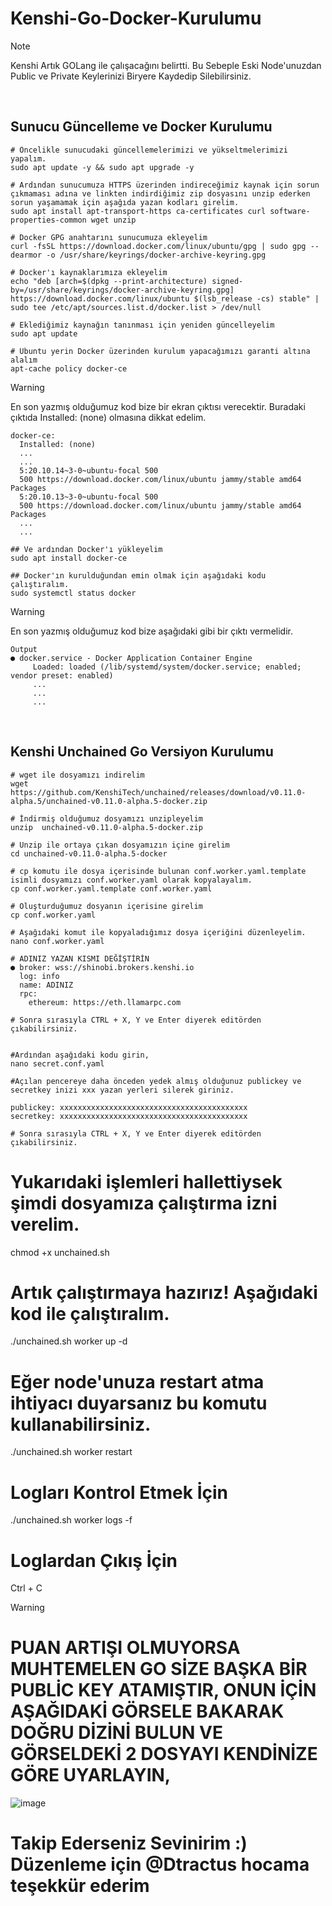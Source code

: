 # Kenshi-Go-Docker-Kurulumu

> [!NOTE]
> Kenshi Artık GOLang ile çalışacağını belirtti. Bu Sebeple Eski Node'unuzdan Public ve Private Keylerinizi Biryere Kaydedip Silebilirsiniz.

<br>

## Sunucu Güncelleme ve Docker Kurulumu
```
# Öncelikle sunucudaki güncellemelerimizi ve yükseltmelerimizi yapalım.
sudo apt update -y && sudo apt upgrade -y

# Ardından sunucumuza HTTPS üzerinden indireceğimiz kaynak için sorun çıkmaması adına ve linkten indirdiğimiz zip dosyasını unzip ederken sorun yaşamamak için aşağıda yazan kodları girelim.
sudo apt install apt-transport-https ca-certificates curl software-properties-common wget unzip

# Docker GPG anahtarını sunucumuza ekleyelim
curl -fsSL https://download.docker.com/linux/ubuntu/gpg | sudo gpg --dearmor -o /usr/share/keyrings/docker-archive-keyring.gpg

# Docker'ı kaynaklarımıza ekleyelim 
echo "deb [arch=$(dpkg --print-architecture) signed-by=/usr/share/keyrings/docker-archive-keyring.gpg] https://download.docker.com/linux/ubuntu $(lsb_release -cs) stable" | sudo tee /etc/apt/sources.list.d/docker.list > /dev/null

# Eklediğimiz kaynağın tanınması için yeniden güncelleyelim
sudo apt update

# Ubuntu yerin Docker üzerinden kurulum yapacağımızı garanti altına alalım
apt-cache policy docker-ce

```
> [!WARNING]
> En son yazmış olduğumuz kod bize bir ekran çıktısı verecektir. Buradaki çıktıda Installed: (none) olmasına dikkat edelim.
```
docker-ce:
  Installed: (none)
  ...
  ...
  5:20.10.14~3-0~ubuntu-focal 500
  500 https://download.docker.com/linux/ubuntu jammy/stable amd64 Packages
  5:20.10.13~3-0~ubuntu-focal 500
  500 https://download.docker.com/linux/ubuntu jammy/stable amd64 Packages
  ...
  ...

## Ve ardından Docker'ı yükleyelim
sudo apt install docker-ce

## Docker'ın kurulduğundan emin olmak için aşağıdaki kodu çalıştıralım.
sudo systemctl status docker
```
> [!WARNING]
> En son yazmış olduğumuz kod bize aşağıdaki gibi bir çıktı vermelidir.

```
Output
● docker.service - Docker Application Container Engine
     Loaded: loaded (/lib/systemd/system/docker.service; enabled; vendor preset: enabled)
     ...
     ...
     ...
```
<br>

## Kenshi Unchained Go Versiyon Kurulumu

```
# wget ile dosyamızı indirelim
wget https://github.com/KenshiTech/unchained/releases/download/v0.11.0-alpha.5/unchained-v0.11.0-alpha.5-docker.zip

# İndirmiş olduğumuz dosyamızı unzipleyelim
unzip  unchained-v0.11.0-alpha.5-docker.zip

# Unzip ile ortaya çıkan dosyamızın içine girelim
cd unchained-v0.11.0-alpha.5-docker

# cp komutu ile dosya içerisinde bulunan conf.worker.yaml.template isimli dosyamızı conf.worker.yaml olarak kopyalayalım.
cp conf.worker.yaml.template conf.worker.yaml

# Oluşturduğumuz dosyanın içerisine girelim
cp conf.worker.yaml

# Aşağıdaki komut ile kopyaladığımız dosya içeriğini düzenleyelim. 
nano conf.worker.yaml

# ADINIZ YAZAN KISMI DEĞİŞTİRİN
● broker: wss://shinobi.brokers.kenshi.io
  log: info
  name: ADINIZ
  rpc:
    ethereum: https://eth.llamarpc.com

# Sonra sırasıyla CTRL + X, Y ve Enter diyerek editörden çıkabilirsiniz.


#Ardından aşağıdaki kodu girin,
nano secret.conf.yaml

#Açılan pencereye daha önceden yedek almış olduğunuz publickey ve secretkey inizi xxx yazan yerleri silerek giriniz.

publickey: xxxxxxxxxxxxxxxxxxxxxxxxxxxxxxxxxxxxxxxxxx
secretkey: xxxxxxxxxxxxxxxxxxxxxxxxxxxxxxxxxxxxxxxxxx

# Sonra sırasıyla CTRL + X, Y ve Enter diyerek editörden çıkabilirsiniz.

```
# Yukarıdaki işlemleri hallettiysek şimdi dosyamıza çalıştırma izni verelim.
chmod +x unchained.sh

# Artık çalıştırmaya hazırız! Aşağıdaki kod ile çalıştıralım.
./unchained.sh worker up -d

# Eğer node'unuza restart atma ihtiyacı duyarsanız bu komutu kullanabilirsiniz.

./unchained.sh worker restart

# Logları Kontrol Etmek İçin

 ./unchained.sh worker logs -f 

# Loglardan Çıkış İçin
Ctrl + C

> [!WARNING]
> # PUAN ARTIŞI OLMUYORSA MUHTEMELEN GO SİZE BAŞKA BİR PUBLİC KEY ATAMIŞTIR, ONUN İÇİN AŞAĞIDAKİ GÖRSELE BAKARAK DOĞRU DİZİNİ BULUN VE GÖRSELDEKİ 2 DOSYAYI KENDİNİZE GÖRE UYARLAYIN,

![image](https://github.com/geocmsk/Kenshi-Go-Docker-Kurulumu/assets/90604931/26a241b3-e21e-412c-8bf2-b6fc32495e61)


# Takip Ederseniz Sevinirim :) Düzenleme için @Dtractus hocama teşekkür ederim


